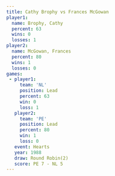 ```yaml
---
title: Cathy Brophy vs Frances McGowan
player1:                
  name: Brophy, Cathy   
  percent: 63           
  wins: 0               
  losses: 1             
player2:                
  name: McGowan, Frances
  percent: 80           
  wins: 1               
  losses: 0             
games:
 - player1:        
     team: 'NL'    
     position: Lead
     percent: 63   
     win: 0        
     loss: 1       
   player2:        
     team: 'PE'    
     position: Lead
     percent: 80   
     win: 1        
     loss: 0       
   event: Hearts       
   year: 1988          
   draw: Round Robin(2)
   score: PE 7 - NL 5  
---
```

